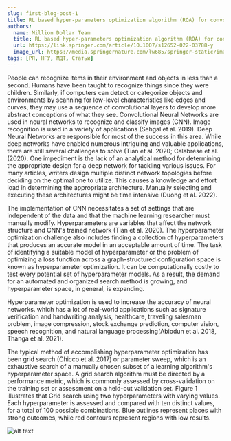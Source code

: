 ```yaml
---
slug: first-blog-post-1
title: RL based hyper-parameters optimization algorithm (ROA) for convolutional neural network
authors:
  name: Million Dollar Team
  title: RL based hyper-parameters optimization algorithm (ROA) for convolutional neural network
  url: https://link.springer.com/article/10.1007/s12652-022-03788-y
  image_url: https://media.springernature.com/lw685/springer-static/image/art%3A10.1007%2Fs12652-022-03788-y/MediaObjects/12652_2022_3788_Fig1_HTML.png?as=webp
tags: [РЛ, НГУ, МДТ, Статьи]
---
```


People can recognize items in their environment and objects in less than a second. Humans have been taught to recognize things since they were children. Similarly, if computers can detect or categorize objects and environments by scanning for low-level characteristics like edges and curves, they may use a sequence of convolutional layers to develop more abstract conceptions of what they see. Convolutional Neural Networks are used in neural networks to recognize and classify images (CNN). Image recognition is used in a variety of applications (Sehgal et al. 2019). Deep Neural Networks are responsible for most of the success in this area. While deep networks have enabled numerous intriguing and valuable applications, there are still several challenges to solve (Tian et al. 2020; Calabrese et al. (2020). One impediment is the lack of an analytical method for determining the appropriate design for a deep network for tackling various issues. For many articles, writers design multiple distinct network topologies before deciding on the optimal one to utilize. This causes a knowledge and effort load in determining the appropriate architecture. Manually selecting and executing these architectures might be time intensive (Duong et al. 2022).

The implementation of CNN necessitates a set of settings that are independent of the data and that the machine learning researcher must manually modify. Hyperparameters are variables that affect the network structure and CNN's trained network (Tian et al. 2020). The hyperparameter optimization challenge also includes finding a collection of hyperparameters that produces an accurate model in an acceptable amount of time. The task of identifying a suitable model of hyperparameter or the problem of optimizing a loss function across a graph-structured configuration space is known as hyperparameter optimization. It can be computationally costly to test every potential set of hyperparameter models. As a result, the demand for an automated and organized search method is growing, and hyperparameter space, in general, is expanding.

Hyperparameter optimization is used to increase the accuracy of neural networks. which has a lot of real-world applications such as signature verification and handwriting analysis, healthcare, traveling salesman problem, image compression, stock exchange prediction, computer vision, speech recognition, and natural language processing(Abiodun et al. 2018, Thanga et al. 2021).

The typical method of accomplishing hyperparameter optimization has been grid search (Chicco et al. 2017) or parameter sweep, which is an exhaustive search of a manually chosen subset of a learning algorithm's hyperparameter space. A grid search algorithm must be directed by a performance metric, which is commonly assessed by cross-validation on the training set or assessment on a held-out validation set. Figure 1 illustrates that Grid search using two hyperparameters with varying values. Each hyperparameter is assessed and compared with ten distinct values, for a total of 100 possible combinations. Blue outlines represent places with strong outcomes, while red contours represent regions with low results.

![alt text](https://media.springernature.com/lw685/springer-static/image/art%3A10.1007%2Fs12652-022-03788-y/MediaObjects/12652_2022_3788_Fig1_HTML.png?as=webp)